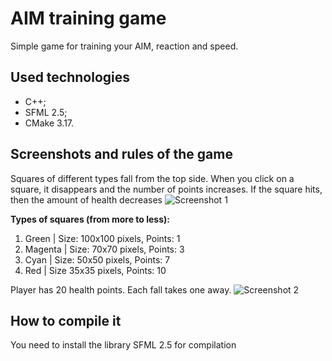 # AIM training game
Simple game for training your AIM, reaction and speed.

## Used technologies
+ C++;
+ SFML 2.5;
+ CMake 3.17.

## Screenshots and rules of the game
Squares of different types fall from the top side. When you click on a square, it disappears and the number of points increases. If the square hits, then the amount of health decreases
![Screenshot 1](aim-training-game/Screenshots/screenshot1.jpg)


**Types of squares (from more to less):**
1. Green | Size: 100x100 pixels, Points: 1
2. Magenta | Size: 70x70 pixels, Points: 3
3. Cyan | Size: 50x50 pixels, Points: 7
4. Red | Size 35x35 pixels, Points: 10
   
Player has 20 health points. Each fall takes one away.
![Screenshot 2](aim-training-game/Screenshots/screenshot2.jpg)

## How to compile it
You need to install the library SFML 2.5 for compilation
